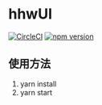# hhwUI

[![CircleCI](https://circleci.com/gh/hhw28/hhwUI.svg?style=svg)](https://circleci.com/gh/hhw28/hhwUI)
[![npm version](https://badge.fury.io/js/hhwui-1.svg)](https://badge.fury.io/js/hhwui-1)

## 使用方法

1. yarn install
2. yarn start

